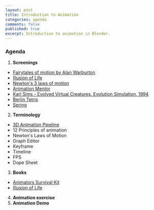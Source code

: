 ```yaml
---
layout: post
title: Introduction to Animation
categories: agenda
comments: false
published: true
excerpt: Introduction to animation in Blender.
---
```


### Agenda

1. **Screenings**
  - [Fairytales of motion by Alan Warburton](https://www.youtube.com/watch?v=Hk6SXggQ_QQ)
  - [Illusion of Life](https://vimeo.com/93206523)
  - [Newton's 3 laws of motion](https://vimeo.com/159043081)
  - [Animation Mentor](https://www.youtube.com/watch?v=CtRBOI0PVgI)
  - [Karl Sims - Evolved Virtual Creatures, Evolution Simulation, 1994](https://www.youtube.com/watch?v=JBgG_VSP7f8)
  - [Berlin Tetris](https://vimeo.com/6736261)
  - [Spring](https://cloud.blender.org/p/spring/)
2. **Terminology**
  - [3D Animation Pipeline](https://animeight.com/2018/02/21/3d-production-pipeline/)
  - 12 Principles of animation
  - Newton's Laws of Motion
  - Graph Editor
  - Keyframe
  - Timeline
  - FPS
  - Dope Sheet
3. **Books**
  - [Animators Survival Kit](https://www.amazon.com/Animators-Survival-Kit-Principles-Classical/dp/086547897X)
  - [Illusion of Life](https://www.amazon.com/Illusion-Life-Disney-Animation/dp/0786860707/)
4. **Animation exercise**
5. **Animation Demo**
